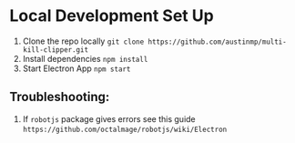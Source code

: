 # Local Development Set Up

1. Clone the repo locally
`git clone https://github.com/austinmp/multi-kill-clipper.git`
2. Install dependencies
`npm install`
3. Start Electron App
`npm start`

## Troubleshooting:
1. If `robotjs` package gives errors see this guide `https://github.com/octalmage/robotjs/wiki/Electron` 

